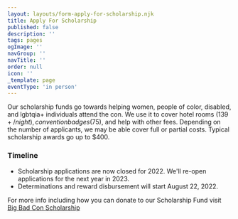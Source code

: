 ```yaml
---
layout: layouts/form-apply-for-scholarship.njk
title: Apply For Scholarship
published: false
description: ''
tags: pages
ogImage: ''
navGroup: ''
navTitle: ''
order: null
icon: ''
_template: page
eventType: 'in person'
---
```


Our scholarship funds go towards helping women, people of color, disabled, and lgbtqia+ individuals attend the con. We use it to cover hotel rooms ($139+/night), convention badges ($75), and help with other fees. Depending on the number of applicants, we may be able cover full or partial costs. Typical scholarship awards go up to $400.

### Timeline

* Scholarship applications are now closed for 2022. We'll re-open applications for the next year in 2023.
* Determinations and reward disbursement will start August 22, 2022.

For more info including how you can donate to our Scholarship Fund visit [Big Bad Con Scholarship](/big-bad-con-scholarship)
